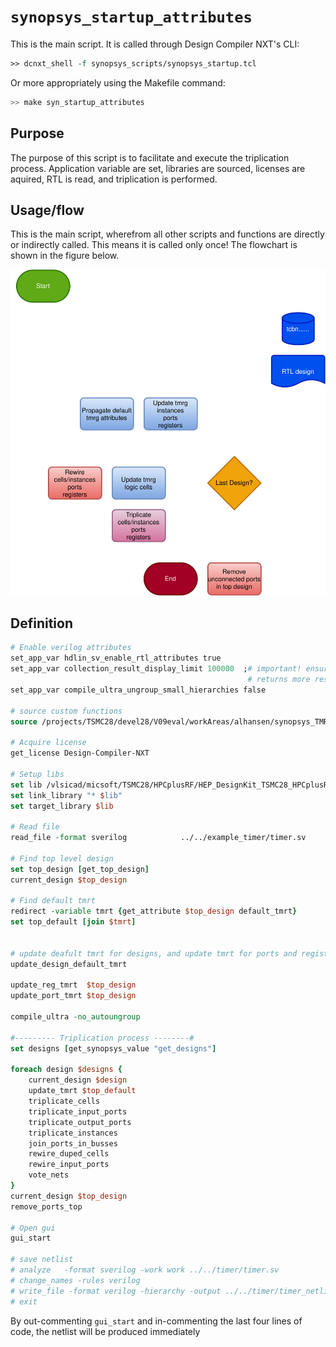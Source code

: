 # ```synopsys_startup_attributes```

This is the main script. It is called through Design Compiler NXT's CLI:

```tcl
>> dcnxt_shell -f synopsys_scripts/synopsys_startup.tcl
```

Or more appropriately using the Makefile command:

```bash
>> make syn_startup_attributes
```

## Purpose

The purpose of this script is to facilitate and execute the triplication process. Application variable are set, libraries are sourced, licenses are aquired, RTL is read, and triplication is performed.

## Usage/flow

This is the main script, wherefrom all other scripts and functions are directly or indirectly called. This means it is called only once! The flowchart is shown in the figure below.

<picture>
  <source media="(prefers-color-scheme: dark)" srcset="figures/dark-mode/flowchart_v3.drawio.svg">
  <img alt="Flowchart" src="figures/dark-mode/flowchart_v3.drawio.svg">
</picture>

## Definition

```tcl
# Enable verilog attributes
set_app_var hdlin_sv_enable_rtl_attributes true
set_app_var collection_result_display_limit 100000  ;# important! ensures searching functions 
                                                     # returns more results than the first 100
set_app_var compile_ultra_ungroup_small_hierarchies false

# source custom functions
source /projects/TSMC28/devel28/V09eval/workAreas/alhansen/synopsys_TMR_test/libs/tmrt_lib.tcl

# Acquire license
get_license Design-Compiler-NXT

# Setup libs
set lib /vlsicad/micsoft/TSMC28/HPCplusRF/HEP_DesignKit_TSMC28_HPCplusRF_v1.1/TSMCHOME/digital/Front_End/timing_power_noise/NLDM/tcbn28hpcplusbwp7t30p140_180a/tcbn28hpcplusbwp7t30p140ffg0p88v0c.db
set link_library "* $lib"
set target_library $lib

# Read file
read_file -format sverilog            ../../example_timer/timer.sv

# Find top level design
set top_design [get_top_design]
current_design $top_design

# Find default tmrt
redirect -variable tmrt {get_attribute $top_design default_tmrt}
set top_default [join $tmrt]


# update deafult tmrt for designs, and update tmrt for ports and registers (non-overriding)
update_design_default_tmrt

update_reg_tmrt  $top_design
update_port_tmrt $top_design

compile_ultra -no_autoungroup

#--------- Triplication process --------#
set designs [get_synopsys_value "get_designs"]

foreach design $designs {
    current_design $design
    update_tmrt $top_default
    triplicate_cells
    triplicate_input_ports
    triplicate_output_ports
    triplicate_instances
    join_ports_in_busses
    rewire_duped_cells
    rewire_input_ports
    vote_nets
}
current_design $top_design
remove_ports_top

# Open gui
gui_start 

# save netlist
# analyze   -format sverilog -work work ../../timer/timer.sv 
# change_names -rules verilog
# write_file -format verilog -hierarchy -output ../../timer/timer_netlist.v 
# exit
```

By out-commenting ```gui_start``` and in-commenting the last four lines of code, the netlist will be produced immediately